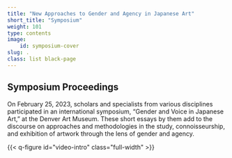```yaml
---
title: "New Approaches to Gender and Agency in Japanese Art"
short_title: "Symposium"
weight: 101
type: contents
image: 
    id: symposium-cover
slug: .
class: list black-page
---
```


## Symposium Proceedings

On February 25, 2023, scholars and specialists from various disciplines participated in an international symposium, “Gender and Voice in Japanese Art,” at the Denver Art Museum. These short essays by them add to the discourse on approaches and methodologies in the study, connoisseurship, and exhibition of artwork through the lens of gender and agency.

{{< q-figure id="video-intro" class="full-width" >}}
